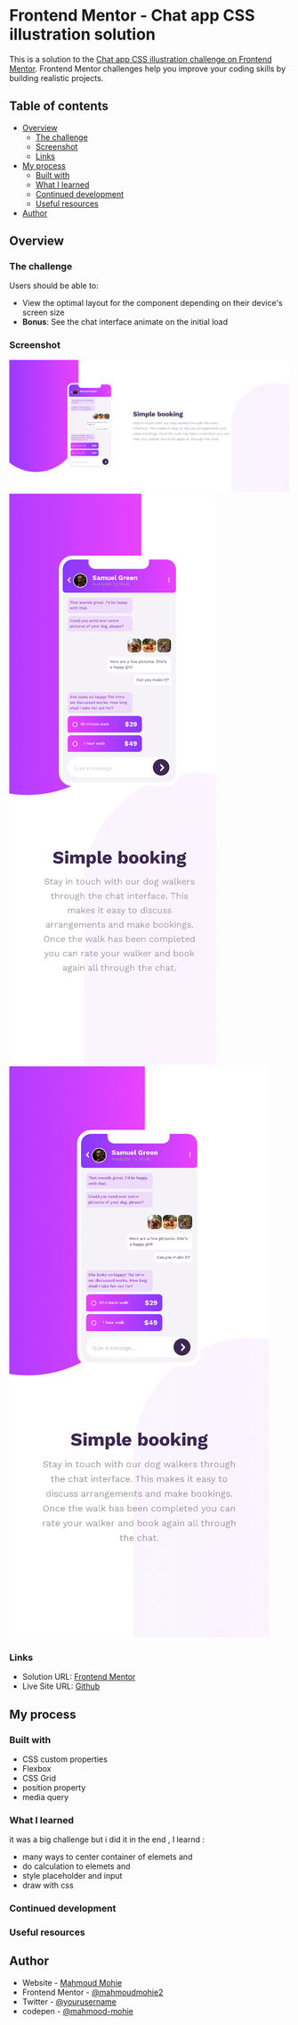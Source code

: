 # Frontend Mentor - Chat app CSS illustration solution

This is a solution to the [Chat app CSS illustration challenge on Frontend Mentor](https://www.frontendmentor.io/challenges/chat-app-css-illustration-O5auMkFqY). Frontend Mentor challenges help you improve your coding skills by building realistic projects. 

## Table of contents

- [Overview](#overview)
  - [The challenge](#the-challenge)
  - [Screenshot](#screenshot)
  - [Links](#links)
- [My process](#my-process)
  - [Built with](#built-with)
  - [What I learned](#what-i-learned)
  - [Continued development](#continued-development)
  - [Useful resources](#useful-resources)
- [Author](#author)

## Overview

### The challenge

Users should be able to:

- View the optimal layout for the component depending on their device's screen size
- **Bonus**: See the chat interface animate on the initial load

### Screenshot

![](/snapshots/snapshots-1.png)
![](/snapshots/snapshots-2.png)
![](/snapshots/snapshots-3.png)


### Links

- Solution URL: [Frontend Mentor](https://www.frontendmentor.io/solutions/chatappcssillustration-uh1syOanU_)
- Live Site URL: [Github](https://mahmood-mohie.github.io/Chat-app-CSS-illustration/)

## My process

### Built with

- CSS custom properties
- Flexbox
- CSS Grid
- position property
- media query

### What I learned

it was a big challenge but i did it in the end , I learnd :
- many ways to center container of elemets and
- do calculation to elemets and
- style placeholder and input
- draw with css

### Continued development

### Useful resources

## Author

- Website - [Mahmoud Mohie](https://www.your-site.com)
- Frontend Mentor - [@mahmoudmohie2](https://www.frontendmentor.io/profile/mahmood-mohie)
- Twitter - [@yourusername](https://twitter.com/mahmoud_coder)
- codepen - [@mahmood-mohie](https://codepen.io/mahmood-mohie)
